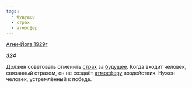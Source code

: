 ```yaml
---
tags:
  - будущее
  - страх
  - атмосфер
---
```

[Агни-Йога 1929г](https://127.0.0.1:4002/agni/1929)

___324___

Должен советовать отменить [страх](../../../tags/#страх) за [будущее](../../../tags/#будущее). Когда входит человек, связанный страхом, он не создаёт [атмосферу](../../../tags/#атмосфер) воздействия. Нужен человек, устремлённый к победе.